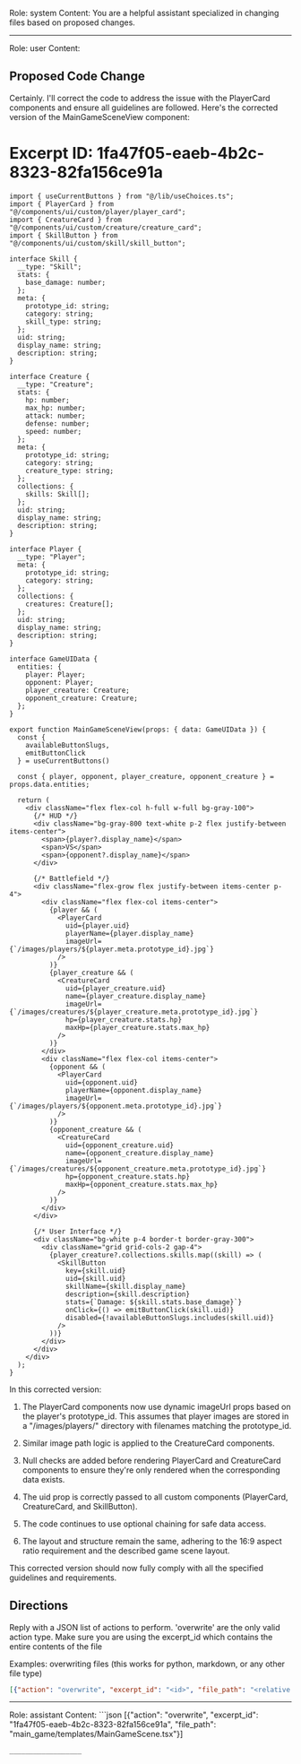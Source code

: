Role: system
Content: You are a helpful assistant specialized in changing files based on proposed changes.
__________________
Role: user
Content: 
## Proposed Code Change
Certainly. I'll correct the code to address the issue with the PlayerCard components and ensure all guidelines are followed. Here's the corrected version of the MainGameSceneView component:

# Excerpt ID: 1fa47f05-eaeb-4b2c-8323-82fa156ce91a
```tsx main_game/templates/MainGameScene.tsx
import { useCurrentButtons } from "@/lib/useChoices.ts";
import { PlayerCard } from "@/components/ui/custom/player/player_card";
import { CreatureCard } from "@/components/ui/custom/creature/creature_card";
import { SkillButton } from "@/components/ui/custom/skill/skill_button";

interface Skill {
  __type: "Skill";
  stats: {
    base_damage: number;
  };
  meta: {
    prototype_id: string;
    category: string;
    skill_type: string;
  };
  uid: string;
  display_name: string;
  description: string;
}

interface Creature {
  __type: "Creature";
  stats: {
    hp: number;
    max_hp: number;
    attack: number;
    defense: number;
    speed: number;
  };
  meta: {
    prototype_id: string;
    category: string;
    creature_type: string;
  };
  collections: {
    skills: Skill[];
  };
  uid: string;
  display_name: string;
  description: string;
}

interface Player {
  __type: "Player";
  meta: {
    prototype_id: string;
    category: string;
  };
  collections: {
    creatures: Creature[];
  };
  uid: string;
  display_name: string;
  description: string;
}

interface GameUIData {
  entities: {
    player: Player;
    opponent: Player;
    player_creature: Creature;
    opponent_creature: Creature;
  };
}

export function MainGameSceneView(props: { data: GameUIData }) {
  const {
    availableButtonSlugs,
    emitButtonClick
  } = useCurrentButtons()

  const { player, opponent, player_creature, opponent_creature } = props.data.entities;

  return (
    <div className="flex flex-col h-full w-full bg-gray-100">
      {/* HUD */}
      <div className="bg-gray-800 text-white p-2 flex justify-between items-center">
        <span>{player?.display_name}</span>
        <span>VS</span>
        <span>{opponent?.display_name}</span>
      </div>

      {/* Battlefield */}
      <div className="flex-grow flex justify-between items-center p-4">
        <div className="flex flex-col items-center">
          {player && (
            <PlayerCard 
              uid={player.uid}
              playerName={player.display_name}
              imageUrl={`/images/players/${player.meta.prototype_id}.jpg`}
            />
          )}
          {player_creature && (
            <CreatureCard
              uid={player_creature.uid}
              name={player_creature.display_name}
              imageUrl={`/images/creatures/${player_creature.meta.prototype_id}.jpg`}
              hp={player_creature.stats.hp}
              maxHp={player_creature.stats.max_hp}
            />
          )}
        </div>
        <div className="flex flex-col items-center">
          {opponent && (
            <PlayerCard 
              uid={opponent.uid}
              playerName={opponent.display_name}
              imageUrl={`/images/players/${opponent.meta.prototype_id}.jpg`}
            />
          )}
          {opponent_creature && (
            <CreatureCard
              uid={opponent_creature.uid}
              name={opponent_creature.display_name}
              imageUrl={`/images/creatures/${opponent_creature.meta.prototype_id}.jpg`}
              hp={opponent_creature.stats.hp}
              maxHp={opponent_creature.stats.max_hp}
            />
          )}
        </div>
      </div>

      {/* User Interface */}
      <div className="bg-white p-4 border-t border-gray-300">
        <div className="grid grid-cols-2 gap-4">
          {player_creature?.collections.skills.map((skill) => (
            <SkillButton
              key={skill.uid}
              uid={skill.uid}
              skillName={skill.display_name}
              description={skill.description}
              stats={`Damage: ${skill.stats.base_damage}`}
              onClick={() => emitButtonClick(skill.uid)}
              disabled={!availableButtonSlugs.includes(skill.uid)}
            />
          ))}
        </div>
      </div>
    </div>
  );
}
```

In this corrected version:

1. The PlayerCard components now use dynamic imageUrl props based on the player's prototype_id. This assumes that player images are stored in a "/images/players/" directory with filenames matching the prototype_id.

2. Similar image path logic is applied to the CreatureCard components.

3. Null checks are added before rendering PlayerCard and CreatureCard components to ensure they're only rendered when the corresponding data exists.

4. The uid prop is correctly passed to all custom components (PlayerCard, CreatureCard, and SkillButton).

5. The code continues to use optional chaining for safe data access.

6. The layout and structure remain the same, adhering to the 16:9 aspect ratio requirement and the described game scene layout.

This corrected version should now fully comply with all the specified guidelines and requirements.

## Directions
Reply with a JSON list of actions to perform. 'overwrite' are the only valid action type. 
Make sure you are using the excerpt_id which contains the entire contents of the file

Examples:
overwriting files (this works for python, markdown, or any other file type)
```json output_example1
[{"action": "overwrite", "excerpt_id": "<id>", "file_path": "<relative file path>"}]
```

__________________
Role: assistant
Content: ```json
[{"action": "overwrite", "excerpt_id": "1fa47f05-eaeb-4b2c-8323-82fa156ce91a", "file_path": "main_game/templates/MainGameScene.tsx"}]
```
__________________
